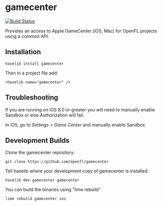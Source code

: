 gamecenter
==========
[![Build Status](https://travis-ci.org/openfl/gamecenter.png)](https://travis-ci.org/openfl/gamecenter)

Provides an access to Apple GameCenter (iOS, Mac) for OpenFL projects using a common API.

Installation
------------

    haxelib install gamecenter

Then in a project file add:

    <haxelib name="gamecenter" />

Troubleshooting
----------------

If you are running on iOS 8.0 or greater you will need to manually enable Sandbox or else Authorization will fail.

In iOS, go to *Settings > Game Center* and manually enable Sandbox.


Development Builds
------------------

Clone the gamecenter repository:

    git clone https://github.com/openfl/gamecenter

Tell haxelib where your development copy of gamecenter is installed:

    haxelib dev gamecenter gamecenter

You can build the binaries using "lime rebuild"

    lime rebuild gamecenter ios
